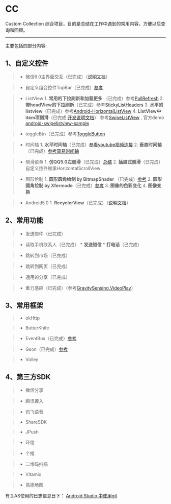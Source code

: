 # CC
Custom Collection 综合项目，目的是总结在工作中遇到的常用内容，方便以后查询和回顾。
* * *

主要包括四部分内容:


## 1、自定义控件
  
 > * 微信6.0主界面交互（已完成）（[说明文档](http://note.youdao.com/share/?id=04dad8074a94c4f955a795e6e4f6161e&type=note)）

 > * 自定义组合控件TopBar（已完成）[参考](http://www.imooc.com/learn/247)


 > * ListView
    1. **常用的下拉刷新和加载更多** （已完成）参考[PullRefresh](http://www.360doc.com/content/14/1005/18/9200790_414599526.shtml)
    2. **带headView的下拉刷新**（已完成）参考[StickyListHeaders](https://github.com/emilsjolander/StickyListHeaders)
    3. **水平的listview**（已完成）参考[Android-HorizontalListView](https://github.com/MeetMe/Android-HorizontalListView)
    4. **ListView中item项侧滑**（已完成 [开发说明文档](http://note.youdao.com/share/?id=ac0b5de8aaf6d6d9a5485575ef73a8ac&type=note)）  参考[SwipeListView](https://github.com/47deg/android-swipelistview) , 官方demo [android-swipelistview-sample](https://github.com/47deg/android-swipelistview-sample)


 > * toggleBtn（已完成）参考[ToggleButton](https://github.com/zcweng/ToggleButton)


 > * 时间轴
    1. **水平时间轴**（已完成）[参看youtube视频连接](https://www.youtube.com/watch?v=Dm8Zt1ps9P8)
    2. **垂直时间轴**（已完成）[参考简易时间轴](http://www.cnblogs.com/liangstudyhome/p/3938264.html)


 > * 侧滑菜单
    1. **仿QQ5.0左侧滑**（已完成）[总结](http://note.youdao.com/share/?id=3fcdc3448b789582f8f0ab40489f182c&type=note)
    2. **抽屉式侧滑**（已完成）自定义控件继承HorizontalScrollView
 
 
 > * 图形绘制
    1. **圆形圆角绘制 by BitmapShader** （已完成）[参考](http://blog.csdn.net/lmj623565791/article/details/41967509)
    2. **圆形圆角绘制 by Xfermode**（已完成）[参考](http://blog.csdn.net/lmj623565791/article/details/42094215)
    3. **图像的色彩变化**
    4. **图像变换**

  
 > * Android5.0
    1. **RecyclerView**（已完成）（[说明文档](http://note.youdao.com/share/?id=c9bd7c5567e54ed40c7891b4bd3c47d3&type=note)）
  

  
## 2、常用功能
  
 > * 发送邮件（已完成）

  
 > * 读取手机联系人（已完成）
    * **发送短信**
    * **打电话**（已完成）

  
 > * 跳转到市场（已完成）
  
 > * 跳转到网页（已完成）
  
 > * 通用的分享（已完成）
 
 > * 重力感应（已完成）（参考[GravitySensing.VideoPlay](https://github.com/LeeeYou/GravitySensing.VideoPlay)）
  


## 3、常用框架

 > * okHttp
  
 > * ButterKnife
  
 > * EventBus（已完成）[参考](http://jakewharton.github.io/butterknife/)
  
 > * Gson（已完成）[参考](https://sites.google.com/site/gson/gson-user-guide)
  
 > * Volley


## 4、第三方SDK

 > * 微信分享
  
 > * 腾讯接入
  
 > * 讯飞语音
  
 > * ShareSDK
  
 > * JPush
  
 > * 环信
  
 > * 个推
  
 > * 二维码扫描
  
 > * Vitamio
  
 > * 高德地图


有关AS使用的日志信息日下：
[Android Studio 中使用git](http://note.youdao.com/share/?id=c14927da51374141922406f8fcb95d1d&type=note) 
